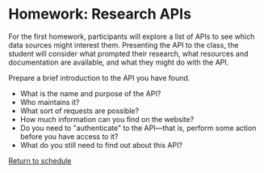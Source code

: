 # Homework: Research APIs

For the first homework, participants will explore a list of APIs to see which data sources might interest them. Presenting the API to the class, the student will consider what prompted their research, what resources and documentation are available, and what they might do with the API.

Prepare a brief introduction to the API you have found.
- What is the name and purpose of the API?
- Who maintains it?
- What sort of requests are possible?
- How much information can you find on the website?
- Do you need to "authenticate" to the API—that is, perform some action before you have access to it?
- What do you still need to find out about this API?


[Return to schedule](../README.md)
